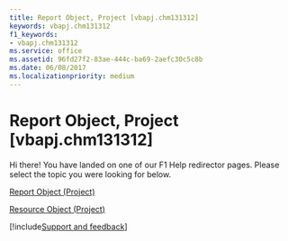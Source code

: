 ```yaml
---
title: Report Object, Project [vbapj.chm131312]
keywords: vbapj.chm131312
f1_keywords:
- vbapj.chm131312
ms.service: office
ms.assetid: 96fd27f2-83ae-444c-ba69-2aefc30c5c8b
ms.date: 06/08/2017
ms.localizationpriority: medium
---
```



# Report Object, Project [vbapj.chm131312]

Hi there! You have landed on one of our F1 Help redirector pages. Please select the topic you were looking for below.

[Report Object (Project)](https://msdn.microsoft.com/library/38ef993e-e5cd-b451-06aa-41eb0e93450e%28Office.15%29.aspx)

[Resource Object (Project)](https://msdn.microsoft.com/library/eb83ed2f-2415-3f5d-3856-f4451a73a128%28Office.15%29.aspx)

[!include[Support and feedback](~/includes/feedback-boilerplate.md)]